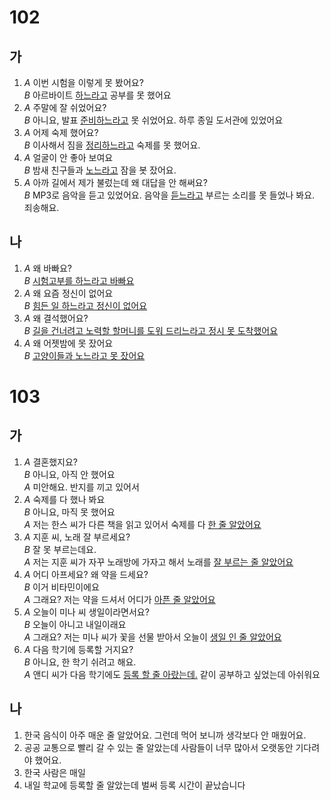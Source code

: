 # 102
## 가
1. *A* 이번 시험을 이렇게 못 봤어요?<br>
   *B* 아르바이트 <u>하느라고</u> 공부를 못 했어요
2. *A* 주말에 잘 쉬었어요?<br>
   *B* 아니요, 발표 <u>준비하느라고</u> 못 쉬었어요. 하루 종일 도서관에 있었어요
3. *A* 어제 숙제 했어요?<br>
   *B* 이사해서 짐을 <u>정리하느라고</u> 숙제를 못 했어요.
4. *A* 얼굴이 안 좋아 보여요<br>
   *B* 밤새 친구들과 <u>노느라고</u> 잠을 봇 잤어요.
5. *A* 아까 길에서 제가 불렀는데 왜 대답을 안 해써요?<br>
   *B* MP3로 음악을 듣고 있었어요. 음악을 <u>듣느라고</u> 부르는 소리를 못 들었나 봐요. 죄송해요.
## 나
1. *A* 왜 바빠요?<br>
   *B* <u>시험고부를 하느라고 바빠요</u>
2. *A* 왜 요즘 정신이 없어요<br>
   *B* <u>힘든 일 하느라고 정신이 없어요</u>
3. *A* 왜 결석했어요?<br>
   *B* <u>길을 건너려고 노력할 할머니를 도워 드리느라고 정시 못 도착했어요</u>
4. *A* 왜 어젯밤에 못 잤어요<br>
   *B* <u>고양이들과 노느라고 못 잤어요</u>

# 103
## 가
1. *A* 결혼했지요?<br>
   *B* 아니요, 아직 안 했어요<br>
   *A* 미안해요. 반지를 끼고 있어서 <u></u>
2. *A* 숙제를 다 했나 봐요<br>
   *B* 아니요, 마직 못 했어요<br>
   *A* 저는 한스 씨가 다른 책을 읽고 있어서 숙제를 다 <u>한 줄 알았어요</u>
3. *A* 지훈 씨, 노래 잘 부르세요?<br>
   *B* 잘 못 부르는데요.<br>
   *A* 저는 지훈 씨가 자꾸 노래방에 가자고 해서 노래를 <u>잘 부르는 줄 알았어요</u>
4. *A* 어디 아프세요? 왜 약을 드세요?<br>
   *B* 이거 비타민이에요<br>
   *A* 그래요? 저는 약을 드셔서 어디가 <u>아픈 줄 알았어요</u>
5. *A* 오늘이 미나 씨 생일이라면서요?<br>
   *B* 오늘이 아니고 내일이래요<br>
   *A* 그래요? 저는 미나 씨가 꽃을 선물 받아서 오늘이 <u>생일 인 줄 알았어요</u>
6. *A* 다음 학기에 등록할 거지요?<br>
   *B* 아니요, 한 학기 쉬려고 해요.<br>
   *A* 앤디 씨가 다음 학기에도 <u>등록 할 줄 아랐는데.</u> 같이 공부하고 싶었는데 아쉬워요
## 나
1. 한국 음식이 아주 매운 줄 알았어요. 그런데 먹어 보니까 생각보다 안 매웠어요.
2. 공공 교통으로 빨리 갈 수 있는 줄 알았는데 사람들이 너무 많아서 오랫동안 기다려야 했어요.
3. 한국 사람은 매일 
4. 내일 학교에 등록할 줄 알았는데 벌써 등록 시간이 끝났습니다